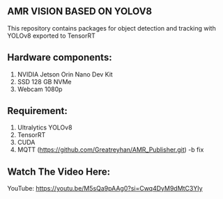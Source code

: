 AMR VISION BASED ON YOLOV8
------------------------------------------------------------------  
  This repository contains packages for object detection and tracking with YOLOv8 exported to TensorRT

Hardware components:
--------------------
  1. NVIDIA Jetson Orin Nano Dev Kit
  2. SSD 128 GB NVMe
  3. Webcam 1080p

Requirement:
---------------------------------------
  1. Ultralytics YOLOv8
  2. TensorRT
  3. CUDA
  4. MQTT (https://github.com/Greatreyhan/AMR_Publisher.git) -b fix

Watch The Video Here:
------------------------------------------
YouTube: https://youtu.be/M5sQa9pAAg0?si=Cwq4DyM9dMtC3YIy
